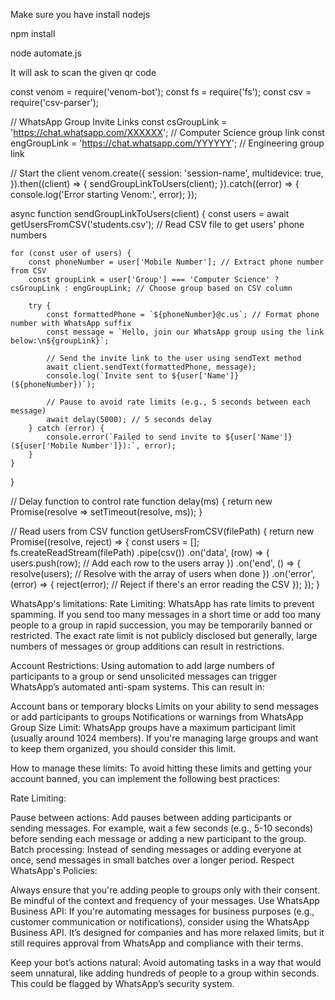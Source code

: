 Make sure you have install nodejs

npm install


node automate.js

It will ask to scan the given qr code


const venom = require('venom-bot');
const fs = require('fs');
const csv = require('csv-parser');

// WhatsApp Group Invite Links
const csGroupLink = 'https://chat.whatsapp.com/XXXXXX'; // Computer Science group link
const engGroupLink = 'https://chat.whatsapp.com/YYYYYY'; // Engineering group link

// Start the client
venom.create({
    session: 'session-name',
    multidevice: true,
}).then((client) => {
    sendGroupLinkToUsers(client);
}).catch((error) => {
    console.log('Error starting Venom:', error);
});

async function sendGroupLinkToUsers(client) {
    const users = await getUsersFromCSV('students.csv'); // Read CSV file to get users' phone numbers

    for (const user of users) {
        const phoneNumber = user['Mobile Number']; // Extract phone number from CSV
        const groupLink = user['Group'] === 'Computer Science' ? csGroupLink : engGroupLink; // Choose group based on CSV column

        try {
            const formattedPhone = `${phoneNumber}@c.us`; // Format phone number with WhatsApp suffix
            const message = `Hello, join our WhatsApp group using the link below:\n${groupLink}`;
            
            // Send the invite link to the user using sendText method
            await client.sendText(formattedPhone, message);
            console.log(`Invite sent to ${user['Name']} (${phoneNumber})`);

            // Pause to avoid rate limits (e.g., 5 seconds between each message)
            await delay(5000); // 5 seconds delay
        } catch (error) {
            console.error(`Failed to send invite to ${user['Name']} (${user['Mobile Number']}):`, error);
        }
    }
}

// Delay function to control rate
function delay(ms) {
    return new Promise(resolve => setTimeout(resolve, ms));
}

// Read users from CSV
function getUsersFromCSV(filePath) {
    return new Promise((resolve, reject) => {
        const users = [];
        fs.createReadStream(filePath)
            .pipe(csv())
            .on('data', (row) => {
                users.push(row); // Add each row to the users array
            })
            .on('end', () => {
                resolve(users); // Resolve with the array of users when done
            })
            .on('error', (error) => {
                reject(error); // Reject if there's an error reading the CSV
            });
    });
}


WhatsApp's limitations:
Rate Limiting: WhatsApp has rate limits to prevent spamming. If you send too many messages in a short time or add too many people to a group in rapid succession, you may be temporarily banned or restricted. The exact rate limit is not publicly disclosed but generally, large numbers of messages or group additions can result in restrictions.

Account Restrictions: Using automation to add large numbers of participants to a group or send unsolicited messages can trigger WhatsApp’s automated anti-spam systems. This can result in:

Account bans or temporary blocks
Limits on your ability to send messages or add participants to groups
Notifications or warnings from WhatsApp
Group Size Limit: WhatsApp groups have a maximum participant limit (usually around 1024 members). If you're managing large groups and want to keep them organized, you should consider this limit.

How to manage these limits:
To avoid hitting these limits and getting your account banned, you can implement the following best practices:

Rate Limiting:

Pause between actions: Add pauses between adding participants or sending messages. For example, wait a few seconds (e.g., 5-10 seconds) before sending each message or adding a new participant to the group.
Batch processing: Instead of sending messages or adding everyone at once, send messages in small batches over a longer period.
Respect WhatsApp's Policies:

Always ensure that you're adding people to groups only with their consent.
Be mindful of the context and frequency of your messages.
Use WhatsApp Business API: If you're automating messages for business purposes (e.g., customer communication or notifications), consider using the WhatsApp Business API. It’s designed for companies and has more relaxed limits, but it still requires approval from WhatsApp and compliance with their terms.

Keep your bot’s actions natural: Avoid automating tasks in a way that would seem unnatural, like adding hundreds of people to a group within seconds. This could be flagged by WhatsApp’s security system.
